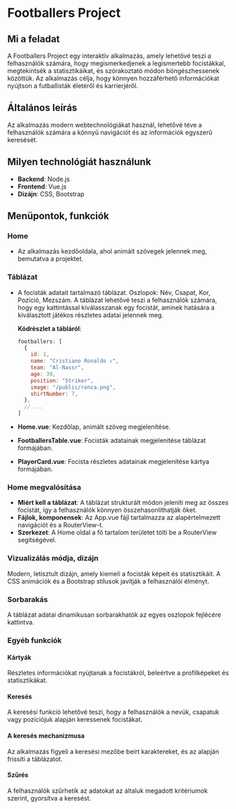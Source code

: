 # Footballers Project

## Mi a feladat
A Footballers Project egy interaktív alkalmazás, amely lehetővé teszi a felhasználók számára, hogy megismerkedjenek a legismertebb focistákkal, megtekintsék a statisztikáikat, és szórakoztató módon böngészhessenek közöttük. Az alkalmazás célja, hogy könnyen hozzáférhető információkat nyújtson a futballisták életéről és karrierjéről.

## Általános leírás
Az alkalmazás modern webtechnológiákat használ, lehetővé téve a felhasználók számára a könnyű navigációt és az információk egyszerű keresését.

## Milyen technológiát használunk
- **Backend**: Node.js
- **Frontend**: Vue.js
- **Dizájn**: CSS, Bootstrap

## Menüpontok, funkciók
### Home
- Az alkalmazás kezdőoldala, ahol animált szövegek jelennek meg, bemutatva a projektet.

### Táblázat
- A focisták adatait tartalmazó táblázat. Oszlopok: Név, Csapat, Kor, Pozíció, Mezszám. A táblázat lehetővé teszi a felhasználók számára, hogy egy kattintással kiválasszanak egy focistát, aminek hatására a kiválasztott játékos részletes adatai jelennek meg.

  **Kódrészlet a tábláról**:
  ```javascript
  footballers: [
    {
      id: 1,
      name: "Cristiano Ronaldo ♕",
      team: "Al-Nassr",
      age: 39,
      position: "Striker",
      image: "/public/ronca.png",
      shirtNumber: 7,
    },
    // ...
  ]


- **Home.vue**: Kezdőlap, animált szöveg megjelenítése.
- **FootballersTable.vue**: Focisták adatainak megjelenítése táblázat formájában.
- **PlayerCard.vue**: Focista részletes adatainak megjelenítése kártya formájában.

### Home megvalósítása
- **Miért kell a táblázat**: A táblázat strukturált módon jeleníti meg az összes focistát, így a felhasználók könnyen összehasonlíthatják őket.
- **Fájlok, komponensek**: Az App.vue fájl tartalmazza az alapértelmezett navigációt és a RouterView-t.
- **Szerkezet**: A Home oldal a fő tartalom területet tölti be a RouterView segítségével.

### Vizualizálás módja, dizájn
Modern, letisztult dizájn, amely kiemeli a focisták képeit és statisztikáit. A CSS animációk és a Bootstrap stílusok javítják a felhasználói élményt.

### Sorbarakás
A táblázat adatai dinamikusan sorbarakhatók az egyes oszlopok fejlécére kattintva.

### Egyéb funkciók
#### Kártyák
Részletes információkat nyújtanak a focistákról, beleértve a profilképeket és statisztikákat.

#### Keresés
A keresési funkció lehetővé teszi, hogy a felhasználók a nevük, csapatuk vagy pozíciójuk alapján keressenek focistákat.

#### A keresés mechanizmusa
Az alkalmazás figyeli a keresési mezőbe beírt karaktereket, és az alapján frissíti a táblázatot.

#### Szűrés
A felhasználók szűrhetik az adatokat az általuk megadott kritériumok szerint, gyorsítva a keresést.
